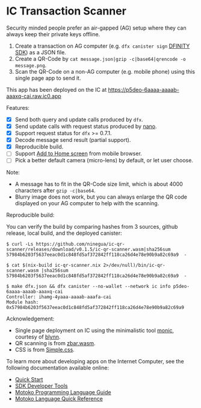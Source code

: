 # IC Transaction Scanner

Security minded people prefer an air-gapped (AG) setup where they can always keep their private keys offline.
1. Create a transaction on AG computer (e.g. `dfx canister sign` [DFINITY SDK]) as a JSON file.
2. Create a QR-Code by `cat message.json|gzip -c|base64|qrencode -o message.png`.
3. Scan the QR-Code on a non-AG computer (e.g. mobile phone) using this single page app to send it.

This app has been deployed on the IC at https://p5deo-6aaaa-aaaab-aaaxq-cai.raw.ic0.app

Features:
- [x] Send both query and update calls produced by `dfx`.
- [x] Send update calls with request status produced by [nano].
- [x] Support request status for `dfx` >= 0.7.1.
- [x] Decode message send result (partial support).
- [x] Reproducible build.
- [ ] Support [Add to Home screen] from mobile browser.
- [ ] Pick a better default camera (micro-lens) by default, or let user choose.

Note:
* A message has to fit in the QR-Code size limit, which is about 4000 characters after `gzip -c|base64`.
* Blurry image does not work, but you can always enlarge the QR code displayed on your AG computer to help with the scanning.

Reproducible build:

You can verify the build by comparing hashes from 3 sources, github release, local build, and the deployed canister:

```
$ curl -Ls https://github.com/ninegua/ic-qr-scanner/releases/download/v0.1.5/ic-qr-scanner.wasm|sha256sum
57984b6203f5637eeac0d1c848fd5af372842ff118ca26d4e78e90b9a82c69a9  -

$ cat $(nix-build ic-qr-scanner.nix 2>/dev/null)/bin/ic-qr-scanner.wasm |sha256sum
57984b6203f5637eeac0d1c848fd5af372842ff118ca26d4e78e90b9a82c69a9  -

$ make dfx.json && dfx canister --no-wallet --network ic info p5deo-6aaaa-aaaab-aaaxq-cai
Controller: ihamg-4yaaa-aaaab-aaafa-cai
Module hash: 0x57984b6203f5637eeac0d1c848fd5af372842ff118ca26d4e78e90b9a82c69a9
```

Acknowledgement:
* Single page deployment on IC using the minimalistic tool [monic], courtesy of [blynn].
* QR scanning is from [zbar.wasm].
* CSS is from [Simple.css].

[DFINITY SDK]: https://sdk.dfinity.org
[nano]: https://github.com/dfinity-lab/nano
[Add to Home screen]: https://developer.mozilla.org/en-US/docs/Web/Progressive_web_apps/Add_to_home_screen
[zbar.wasm]: https://github.com/samsam2310/zbar.wasm
[Simple.css]: https://simplecss.org
[monic]: https://fmfd2-7qaaa-aaaae-aaapq-cai.raw.ic0.app
[blynn]: https://crypto.stanford.edu/~blynn

To learn more about developing apps on the Internet Computer, see the following documentation available online:

- [Quick Start](https://sdk.dfinity.org/docs/quickstart/quickstart-intro.html)
- [SDK Developer Tools](https://sdk.dfinity.org/docs/developers-guide/sdk-guide.html)
- [Motoko Programming Language Guide](https://sdk.dfinity.org/docs/language-guide/motoko.html)
- [Motoko Language Quick Reference](https://sdk.dfinity.org/docs/language-guide/language-manual.html)
